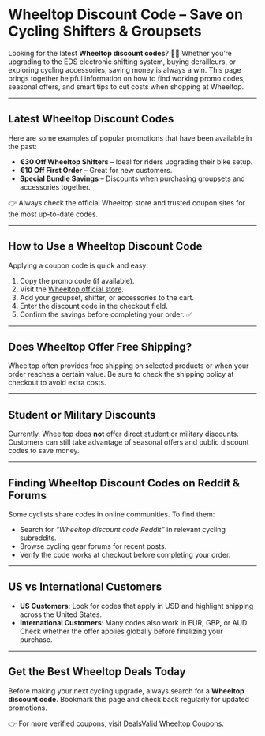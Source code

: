 # Wheeltop Discount Code – Save on Cycling Shifters & Groupsets

Looking for the latest **Wheeltop discount codes**? 🚴‍♂️ Whether you’re upgrading to the EDS electronic shifting system, buying derailleurs, or exploring cycling accessories, saving money is always a win. This page brings together helpful information on how to find working promo codes, seasonal offers, and smart tips to cut costs when shopping at Wheeltop.

---

## Latest Wheeltop Discount Codes
Here are some examples of popular promotions that have been available in the past:

- **€30 Off Wheeltop Shifters** – Ideal for riders upgrading their bike setup.  
- **€10 Off First Order** – Great for new customers.  
- **Special Bundle Savings** – Discounts when purchasing groupsets and accessories together.  

👉 Always check the official Wheeltop store and trusted coupon sites for the most up-to-date codes.

---

## How to Use a Wheeltop Discount Code
Applying a coupon code is quick and easy:

1. Copy the promo code (if available).  
2. Visit the [Wheeltop official store](https://www.wheeltop.com/).  
3. Add your groupset, shifter, or accessories to the cart.  
4. Enter the discount code in the checkout field.  
5. Confirm the savings before completing your order. ✅  

---

## Does Wheeltop Offer Free Shipping?
Wheeltop often provides free shipping on selected products or when your order reaches a certain value. Be sure to check the shipping policy at checkout to avoid extra costs.

---

## Student or Military Discounts
Currently, Wheeltop does **not** offer direct student or military discounts. Customers can still take advantage of seasonal offers and public discount codes to save money.

---

## Finding Wheeltop Discount Codes on Reddit & Forums
Some cyclists share codes in online communities. To find them:

- Search for *“Wheeltop discount code Reddit”* in relevant cycling subreddits.  
- Browse cycling gear forums for recent posts.  
- Verify the code works at checkout before completing your order.  

---

## US vs International Customers
- **US Customers**: Look for codes that apply in USD and highlight shipping across the United States.  
- **International Customers**: Many codes also work in EUR, GBP, or AUD. Check whether the offer applies globally before finalizing your purchase.  

---

## Get the Best Wheeltop Deals Today
Before making your next cycling upgrade, always search for a **Wheeltop discount code**. Bookmark this page and check back regularly for updated promotions.

👉 For more verified coupons, visit [DealsValid Wheeltop Coupons](https://www.dealsvalid.com/wheeltop-discount-code/).
